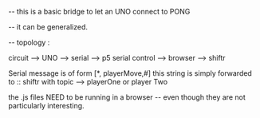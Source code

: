 -- this is a basic bridge to let an UNO connect to PONG

-- it can be generalized.

-- topology :

circuit --> UNO --> serial --> p5 serial control --> browser --> shiftr

Serial message is of form [*, playerMove,#]
this string is simply forwarded to ::
shiftr with topic --> playerOne or player Two

the .js files NEED to be running in a browser -- even though they are not particularly interesting. 
